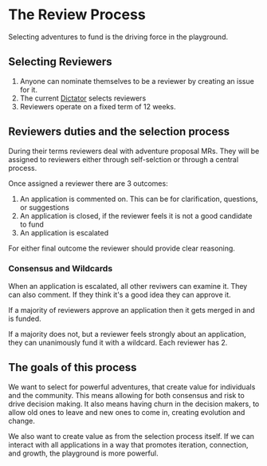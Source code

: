 # The Review Process
Selecting adventures to fund is the driving force in the playground.

## Selecting Reviewers

1. Anyone can nominate themselves to be a reviewer by creating an issue for it. 
2. The current [Dictator](/roles.md#Dictator) selects reviewers
3. Reviewers operate on a fixed term of 12 weeks.

## Reviewers duties and the selection process
During their terms reviewers deal with adventure proposal MRs. They will be
assigned to reviewers either through self-selction or through a central process. 

Once assigned a reviewer there are 3 outcomes:
1. An application is commented on. This can be for clarification, questions, or
   suggestions
2. An application is closed, if the reviewer feels it is not a good candidate to
   fund
3. An application is escalated

For either final outcome the reviewer should provide clear reasoning. 

### Consensus and Wildcards 
When an application is escalated, all other reviwers can examine it. They can
also comment. If they think it's a good idea they can approve it.

If a majority of reviewers approve an application then it gets merged in and is
funded.

If a majority does not, but a reviewer feels strongly about an application, they
can unanimously fund it with a wildcard. Each reviewer has 2.


## The goals of this process
We want to select for powerful adventures, that create value for individuals and
the community. This means allowing for both consensus and risk to drive decision
making. It also means having churn in the decision makers, to allow old ones to
leave and new ones to come in, creating evolution and change.

We also want to create value as from the selection process itself. If we can
interact with all applications in a way that promotes iteration, connection, and
growth, the playground is more powerful.
   
